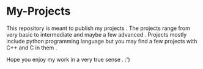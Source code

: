# My-Projects
This repository is meant to publish my projects . The projects range from very basic to intermediate and maybe a few advanced .
Projects mostly include python programming language but you may find a few projects with C++ and C in them .

Hope you enjoy my work in a very true sense . :')
